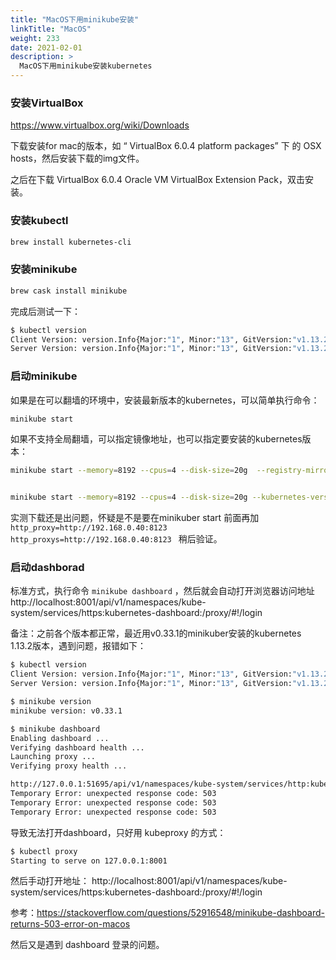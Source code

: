 ```yaml
---
title: "MacOS下用minikube安装"
linkTitle: "MacOS"
weight: 233
date: 2021-02-01
description: >
  MacOS下用minikube安装kubernetes
---
```


### 安装VirtualBox

https://www.virtualbox.org/wiki/Downloads

下载安装for mac的版本，如 “ VirtualBox 6.0.4 platform packages” 下 的 OSX hosts，然后安装下载的img文件。

之后在下载 VirtualBox 6.0.4 Oracle VM VirtualBox Extension Pack，双击安装。

### 安装kubectl

```bash
brew install kubernetes-cli
```

### 安装minikube

```bash
brew cask install minikube
```

完成后测试一下：

```bash
$ kubectl version
Client Version: version.Info{Major:"1", Minor:"13", GitVersion:"v1.13.2", GitCommit:"cff46ab41ff0bb44d8584413b598ad8360ec1def", GitTreeState:"clean", BuildDate:"2019-01-13T23:15:13Z", GoVersion:"go1.11.4", Compiler:"gc", Platform:"darwin/amd64"}
Server Version: version.Info{Major:"1", Minor:"13", GitVersion:"v1.13.2", GitCommit:"cff46ab41ff0bb44d8584413b598ad8360ec1def", GitTreeState:"clean", BuildDate:"2019-01-10T23:28:14Z", GoVersion:"go1.11.4", Compiler:"gc", Platform:"linux/amd64"}
```

### 启动minikube

如果是在可以翻墙的环境中，安装最新版本的kubernetes，可以简单执行命令：

```bash
minikube start
```

如果不支持全局翻墙，可以指定镜像地址，也可以指定要安装的kubernetes版本：

```bash
minikube start --memory=8192 --cpus=4 --disk-size=20g  --registry-mirror=https://docker.mirrors.ustc.edu.cn --kubernetes-version=v1.12.5 --docker-env http_proxy=http://192.168.0.40:8123 --docker-env https_proxy=http://192.168.0.40:8123 --docker-env no_proxy=localhost,127.0.0.1,::1,192.168.0.0/24,192.168.99.0/24


minikube start --memory=8192 --cpus=4 --disk-size=20g --kubernetes-version=v1.12.5 

```

实测下载还是出问题，怀疑是不是要在minikuber start 前面再加 `http_proxy=http://192.168.0.40:8123 http_proxys=http://192.168.0.40:8123 ` 稍后验证。

### 启动dashborad

标准方式，执行命令 `minikube dashboard` ，然后就会自动打开浏览器访问地址 http://localhost:8001/api/v1/namespaces/kube-system/services/https:kubernetes-dashboard:/proxy/#!/login 

备注：之前各个版本都正常，最近用v0.33.1的minikuber安装的kubernetes 1.13.2版本，遇到问题，报错如下：

```bash
$ kubectl version
Client Version: version.Info{Major:"1", Minor:"13", GitVersion:"v1.13.2", GitCommit:"cff46ab41ff0bb44d8584413b598ad8360ec1def", GitTreeState:"clean", BuildDate:"2019-01-13T23:15:13Z", GoVersion:"go1.11.4", Compiler:"gc", Platform:"darwin/amd64"}
Server Version: version.Info{Major:"1", Minor:"13", GitVersion:"v1.13.2", GitCommit:"cff46ab41ff0bb44d8584413b598ad8360ec1def", GitTreeState:"clean", BuildDate:"2019-01-10T23:28:14Z", GoVersion:"go1.11.4", Compiler:"gc", Platform:"linux/amd64"}

$ minikube version
minikube version: v0.33.1

$ minikube dashboard
Enabling dashboard ...
Verifying dashboard health ...
Launching proxy ...
Verifying proxy health ...

http://127.0.0.1:51695/api/v1/namespaces/kube-system/services/http:kubernetes-dashboard:/proxy/ is not responding properly: Temporary Error: unexpected response code: 503
Temporary Error: unexpected response code: 503
Temporary Error: unexpected response code: 503
Temporary Error: unexpected response code: 503
```

导致无法打开dashboard，只好用 kubeproxy 的方式：

```bash
$ kubectl proxy
Starting to serve on 127.0.0.1:8001
```

然后手动打开地址： http://localhost:8001/api/v1/namespaces/kube-system/services/https:kubernetes-dashboard:/proxy/#!/login

参考：https://stackoverflow.com/questions/52916548/minikube-dashboard-returns-503-error-on-macos

然后又是遇到 dashboard 登录的问题。